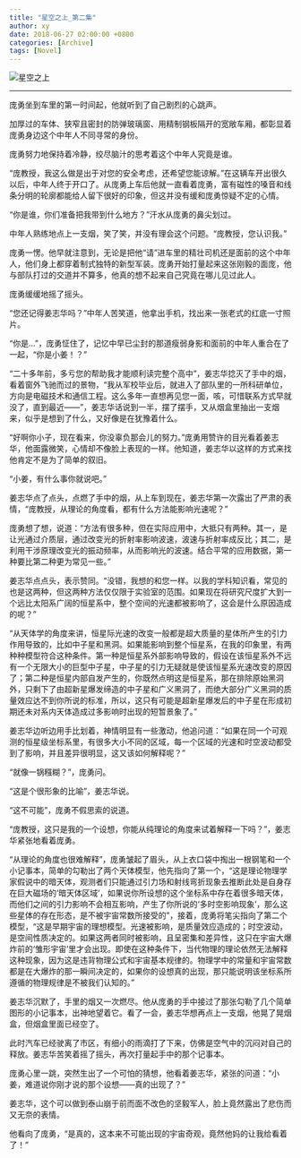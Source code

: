 ```yaml
---
title: "星空之上_第二集"
author: xy
date: 2018-06-27 02:00:00 +0800
categories: [Archive]
tags: [Novel]
---
```


![星空之上](https://data.yinxinghan.com/Blog/Before2024/up_stars_1-1.jpg)

---

庞勇坐到车里的第一时间起，他就听到了自己剧烈的心跳声。

加厚过的车体、狭窄且密封的防弹玻璃窗、用精制钢板隔开的宽敞车厢，都彰显着庞勇身边这个中年人不同寻常的身份。

庞勇努力地保持着冷静，绞尽脑汁的思考着这个中年人究竟是谁。

“庞教授，我这么做是出于对您的安全考虑，还希望您能谅解。”在这辆车开出很久以后，中年人终于开口了。从庞勇上车后他就一直看着庞勇，富有磁性的嗓音和线条分明的轮廓都能给人留下很好的印象，但这并没有缓和庞勇惊疑不定的心情。

“你是谁，你们准备把我带到什么地方？”汗水从庞勇的鼻尖划过。

中年人熟练地点上一支烟，笑了笑，并没有理会这个问题。“庞教授，您认识我。”

庞勇一愣。他早就注意到，无论是把他“请”进车里的精壮司机还是面前的这个中年人，他们身上都穿着制式独特的新型军装。庞勇开始打量起来这张刚毅的面庞，他与部队打过的交道并不算多，他真的想不起来自己究竟在哪儿见过此人。

庞勇缓缓地摇了摇头。

“您还记得姜志华吗？”中年人苦笑道，他拿出手机，找出来一张老式的红底一寸照片。

“你是…”，庞勇怔住了，记忆中早已尘封的那道瘦弱身影和面前的中年人重合在了一起，“你是小姜！？”


“二十多年前，多亏您的帮助我才能顺利读完整个高中”，姜志华捻灭了手中的烟，看着窗外飞驰而过的景物，“我从军校毕业后，就进入了部队里的一所科研单位，方向是电磁技术和通信工程。这么多年一直想再见您一面，咳，可惜联系方式早就没了，直到最近——”，姜志华话说到一半，摆了摆手，又从烟盒里抽出一支烟来，似乎是想到了什么，又好像是在犹豫着什么。

“好啊你小子，现在看来，你没辜负那会儿的努力。”庞勇用赞许的目光看着姜志华，他面露微笑，心情却不像脸上表现的一样。他知道，姜志华以这样的方式来找他肯定不是为了简单的叙旧。

“小姜，有什么事你就说吧。”

姜志华点了点头，点燃了手中的烟，从上车到现在，姜志华第一次露出了严肃的表情，“庞教授，从理论的角度看，都有什么方法能影响光速呢？”

庞勇想了想，说道：“方法有很多种，但在实际应用中，大抵只有两种。其一，是让光通过介质层，通过改变光的折射率影响波速，波速与折射率成反比；其二，是利用干涉原理改变光的振动频率，从而影响光的波速。结合平常的应用数据，第一种要比第二种更为常见一些。”

姜志华点点头，表示赞同。“没错，我想的和您一样。以我的学科知识看，常见的也是这两种，但这两种方法仅仅限于实验室的范围。如果现在将研究尺度扩大到一个远比太阳系广阔的恒星系中，整个空间的光速都被影响了，这会是什么原因造成的呢？”

“从天体学的角度来讲，恒星际光速的改变一般都是超大质量的星体所产生的引力作用导致的，比如中子星和黑洞。如果能影响到整个恒星系，在我的印象里，有两种种模型符合这种条件。第一种是恒星系外部影响导致的，假设在该恒星系外不远有一个无限大小的巨型中子星，中子星的引力无疑就是使该恒星系光速改变的原因了；第二种是恒星内部自发产生的，你既然点明这是恒星系，那在排除原始黑洞外，只剩下了由超新星爆发缔造的中子星和广义黑洞了，而绝大部分广义黑洞的质量效应达不到你所说的标准，所以，这只有可能是超新星爆发后的中子星在形成初期还未对系内天体造成过多影响时出现的短暂景象了。”

姜志华边听边用手比划着，神情明显有一些激动，他追问道：“如果在同一个可观测的恒星级坐标系里，有很多大小不同的区域，每一个区域的光速和时空波动都受到了影响，并且差异很明显，这又该如何解释呢？”

“就像一锅糨糊？”，庞勇问。

“这是个很形象的比喻”，姜志华说。

“这不可能”，庞勇不假思索的说道。

“庞教授，这只是我的一个设想，你能从纯理论的角度来试着解释一下吗？”，姜志华紧张地看着庞勇。

“从理论的角度也很难解释”，庞勇皱起了眉头，从上衣口袋中掏出一根钢笔和一个小记事本，简单的勾勒出了两个天体模型，他先指向了第一个，“这是理论物理学家假说中的暗天体，观测者们只能通过引力场和射线弯折现象去推断此处是自身存在巨大磁场的‘暗天体区域’，如果说你所设想的这个坐标系中存在着很多暗天体，而他们之间的引力影响不会相互影响，产生了你所说的‘多时空影响现象’，那么这些星体的存在形态，是不被宇宙常数所接受的”，接着，庞勇将笔尖指向了第二个模型，“这是早期宇宙的理想模型。光速被影响，是质量效应造成的；时空波动，是空间性质决定的。如果这两者同时被影响，且呈密集和差异性，这只在宇宙大爆炸前的‘雏形宇宙’里才会出现。即使在这种条件下，当代物理的理论依然无法解释这种现象，因为这是违背物理公式和宇宙基本规律的。物理学中的常量和宇宙常数都是在大爆炸的那一瞬间决定的，如果你的设想真的出现，那只能说明该坐标系所遵循的物理规律是不被我们认知的。”

姜志华沉默了，手里的烟又一次燃尽。他从庞勇的手中接过了那张勾勒了几个简单图形的小记事本，出神地望着它。看了一会，姜志华想再点上一支烟，他晃了晃烟盒，但烟盒里面已经空了。

此时汽车已经驶离了市区，有细小的雨滴打了下来，仿佛是空气中的沉闷对自己的释放。姜志华苦笑着摇了摇头，再次打量起手中的那个记事本。

庞勇心里一跳，突然生出了一个可怕的猜想，他看着姜志华，紧张的问道：“小姜，难道说你刚才说的那个设想——真的出现了？”

姜志华，这个可以做到泰山崩于前而面不改色的坚毅军人，脸上竟然露出了悲伤而又无奈的表情。

他看向了庞勇，“是真的，这本来不可能出现的宇宙奇观，竟然他妈的让我给看着了！”

